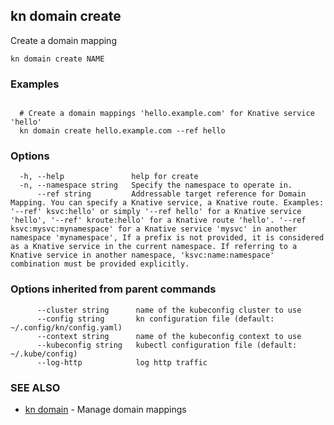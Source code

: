 ## kn domain create

Create a domain mapping

```
kn domain create NAME
```

### Examples

```

  # Create a domain mappings 'hello.example.com' for Knative service 'hello'
  kn domain create hello.example.com --ref hello
```

### Options

```
  -h, --help               help for create
  -n, --namespace string   Specify the namespace to operate in.
      --ref string         Addressable target reference for Domain Mapping. You can specify a Knative service, a Knative route. Examples: '--ref' ksvc:hello' or simply '--ref hello' for a Knative service 'hello', '--ref' kroute:hello' for a Knative route 'hello'. '--ref ksvc:mysvc:mynamespace' for a Knative service 'mysvc' in another namespace 'mynamespace', If a prefix is not provided, it is considered as a Knative service in the current namespace. If referring to a Knative service in another namespace, 'ksvc:name:namespace' combination must be provided explicitly.
```

### Options inherited from parent commands

```
      --cluster string      name of the kubeconfig cluster to use
      --config string       kn configuration file (default: ~/.config/kn/config.yaml)
      --context string      name of the kubeconfig context to use
      --kubeconfig string   kubectl configuration file (default: ~/.kube/config)
      --log-http            log http traffic
```

### SEE ALSO

* [kn domain](kn_domain.md)	 - Manage domain mappings

